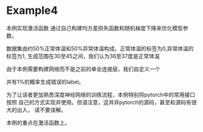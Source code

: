 Example4
======================
  本例实现激活函数 
  通过自己构建均方差损失函数和随机梯度下降来优化模型参数。
  
  数据集由约50%正常体温和50%异常体温构成。正常体温的标签为0,异常体温的标签为1,
  生成范围在30至45之间，我们认为36至37度是正常体温

  由于本例需要构建网络而不是之前的单全连接层，我们自定义一个

  并有1%的概率生成错误的label。
  
  为了让读者更加熟悉深度神经网络的训练流程，本例特别将pytorch中的常用接口按照
  自己的方式实现并使用。但请注意，这并非pytorch的源码，甚至和源码有很大的出入，
  请不要误解。
  
  本例的重点在激活函数上。

